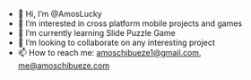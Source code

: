 - 👋 Hi, I’m @AmosLucky
- 👀 I’m interested in cross platform mobile projects and games
- 🌱 I’m currently learning Slide Puzzle Game
- 💞️ I’m looking to collaborate on any interesting project
- 📫 How to reach me: amoschibueze1@gmail.com, me@amoschibueze.com


